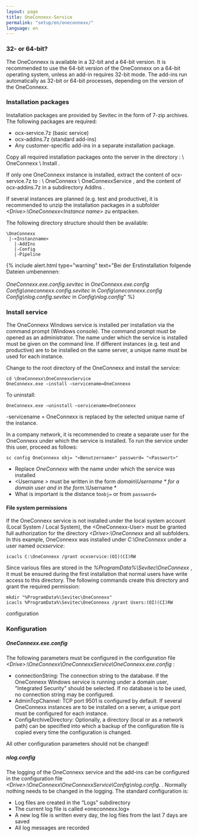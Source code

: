 ```yaml
---
layout: page
title: OneConnexx-Service
permalink: "setup/en/oneconnexx/"
language: en
---
```


### 32- or 64-bit?

The OneConnexx is available in a 32-bit and a 64-bit version. It is recommended to use the 64-bit version of the OneConnexx on a 64-bit operating system, unless an add-in requires 32-bit mode. 
The add-ins run automatically as 32-bit or 64-bit processes, depending on the version of the OneConnexx.

### Installation packages

Installation packages are provided by Sevitec in the form of 7-zip archives. The following packages are required:

* ocx-service.7z (basic service)
* ocx-addins.7z (standard add-ins)
* Any customer-specific add-ins in a separate installation package.

Copy all required installation packages onto the server in the directory <Drive>: \ OneConnexx \ Install .

If only one OneConnexx instance is installed, extract the content of ocx-service.7z to <Drive>: \ OneConnexx \ OneConnexxService , and the content of ocx-addins.7z in a subdirectory AddIns .

If several instances are planned (e.g. test and productive), it is recommended to unzip the installation packages in a subfolder
*&lt;Drive&gt;:\OneConnexx\<Instance name>* zu entpacken.

The following directory structure should then be available:

```
\OneConnexx
 |-<Instanzname>
   |-AddIns 
   |-Config
   |-Pipeline
```

{% include alert.html type="warning" text="Bei der Erstinstallation folgende Dateien umbenennen:<br/><br/> <em>OneConnexx.exe.config.sevitec</em> in <em>OneConnexx.exe.config</em><br/>
<em>Config\oneconnexx.config.sevitec</em> in <em>Config\oneconnexx.config</em><br/>
<em>Config\nlog.config.sevitec</em> in <em>Config\nlog.config</em>" %}

### Install service

The OneConnexx Windows service is installed per installation via the command prompt (Windows console). The command prompt must be opened as an administrator.
The name under which the service is installed must be given on the command line. 
If different instances (e.g. test and productive) are to be installed on the same server, a unique name must be used for each instance.

Change to the root directory of the OneConnexx and install the service:

```
cd \OneConnexx\OneConnexxService
OneConnexx.exe –install –servicename=OneConnexx
```

To uninstall:

```
OneConnexx.exe –uninstall –servicename=OneConnexx
```

-servicename = OneConnexx is replaced by the selected unique name of the instance.

In a company network, it is recommended to create a separate user for the OneConnexx under which the service is installed. 
To run the service under this user, proceed as follows:

```
sc config OneConnexx obj= "<Benutzername>" password= "<Passwort>"
```

* Replace *OneConnexx* with the name under which the service was installed
* \<Username \> must be written in the form *domain\Username * for a domain user and in the form*.\Username *
* What is important is the distance to<code>obj=</code> or from <code>password=</code>

#### File system permissions

If the OneConnexx service is not installed under the local system account (Local System / Local System), the  &lt;OneConnexx-User&gt; must be granted full authorization for the directory *&lt;Drive&gt;:\OneConnexx* and all subfolders. In this example, OneConnexx was installed under *C:\OneConnexx* under a user named *ocxservice*:

```
icacls C:\OneConnexx /grant ocxservice:(OI)(CI)RW
```

Since various files are stored in the *%ProgramData%\Sevitec\OneConnexx* , it must be ensured during the first installation that normal users have write access to this directory. The following commands create this directory and grant the required permission:

```
mkdir "%ProgramData%\Sevitec\OneConnexx"
icacls %ProgramData%\Sevitec\OneConnexx /grant Users:(OI)(CI)RW
```
configuration
### Konfiguration

##### OneConnexx.exe.config

The following parameters must be configured in the configuration file *&lt;Drive&gt;:\OneConnexx\OneConnexxService\OneConnexx.exe.config* :

* connectionString: The connection string to the database. If the OneConnexx Windows service is running under a domain user, "Integrated Security" should be selected. If no database is to be used, no connection string may be configured.
* AdminTcpChannel: TCP port 9501 is configured by default. If several OneConnexx instances are to be installed on a server, a unique port must be configured for each instance.
* ConfigArchiveDirectory: Optionally, a directory (local or as a network path) can be specified into which a backup of the configuration file is copied every time the configuration is changed.

All other configuration parameters should not be changed!

##### nlog.config

The logging of the OneConnexx service and the add-ins can be configured in the configuration file *&lt;Drive&gt;:\OneConnexx\OneConnexxService\Config\nlog.config*.
 . Normally nothing needs to be changed in the logging. The standard configuration is:

* Log files are created in the “Logs” subdirectory
* The current log file is called «oneconnexx.log»
* A new log file is written every day, the log files from the last 7 days are saved
* All log messages are recorded
